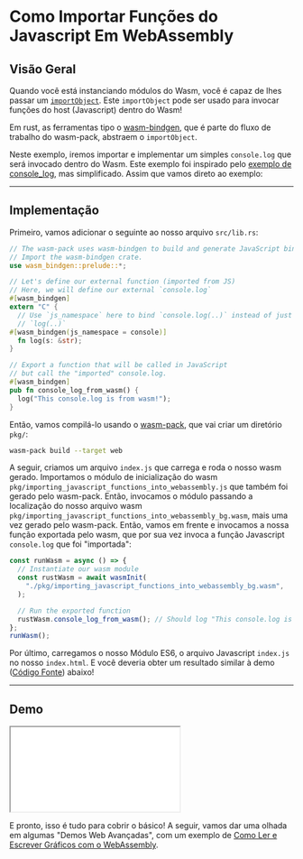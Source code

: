 # Como Importar Funções do Javascript Em WebAssembly

## Visão Geral

Quando você está instanciando módulos do Wasm, você é capaz de lhes passar um [`importObject`](https://developer.mozilla.org/en-US/docs/Web/JavaScript/Reference/Global_Objects/WebAssembly/instantiateStreaming). Este `importObject` pode ser usado para invocar funções do host (Javascript) dentro do Wasm!

Em rust, as ferramentas tipo o [wasm-bindgen](https://github.com/rustwasm/wasm-bindgen), que é parte do fluxo de trabalho do wasm-pack, abstraem o `importObject`.

Neste exemplo, iremos importar e implementar um simples `console.log` que será invocado dentro do Wasm. Este exemplo foi inspirado pelo [exemplo de console_log](https://github.com/rustwasm/wasm-bindgen/blob/master/examples/console_log/src/lib.rs), mas simplificado. Assim que vamos direto ao exemplo:

---

## Implementação

Primeiro, vamos adicionar o seguinte ao nosso arquivo `src/lib.rs`:

```rust
// The wasm-pack uses wasm-bindgen to build and generate JavaScript binding file.
// Import the wasm-bindgen crate.
use wasm_bindgen::prelude::*;

// Let's define our external function (imported from JS)
// Here, we will define our external `console.log`
#[wasm_bindgen]
extern "C" {
  // Use `js_namespace` here to bind `console.log(..)` instead of just
  // `log(..)`
#[wasm_bindgen(js_namespace = console)]
  fn log(s: &str);
}

// Export a function that will be called in JavaScript
// but call the "imported" console.log.
#[wasm_bindgen]
pub fn console_log_from_wasm() {
  log("This console.log is from wasm!");
}
```

Então, vamos compilá-lo usando o [wasm-pack](https://github.com/rustwasm/wasm-pack), que vai criar um diretório `pkg/`:

```bash
wasm-pack build --target web
```

A seguir, criamos um arquivo `index.js` que carrega e roda o nosso wasm gerado. Importamos o módulo de inicialização do wasm `pkg/importing_javascript_functions_into_webassembly.js` que também foi gerado pelo wasm-pack. Então, invocamos o módulo passando a localização do nosso arquivo wasm `pkg/importing_javascript_functions_into_webassembly_bg.wasm`, mais uma vez gerado pelo wasm-pack. Então, vamos em frente e invocamos a nossa função exportada pelo wasm, que por sua vez invoca a função Javascript `console.log` que foi "importada":

```javascript
const runWasm = async () => {
  // Instantiate our wasm module
  const rustWasm = await wasmInit(
    "./pkg/importing_javascript_functions_into_webassembly_bg.wasm",
  );

  // Run the exported function
  rustWasm.console_log_from_wasm(); // Should log "This console.log is from wasm!"
};
runWasm();
```

Por último, carregamos o nosso Módulo ES6, o arquivo Javascript `index.js` no nosso `index.html`. E você deveria obter um resultado similar à demo ([Código Fonte](/source-redirect?path=examples/importing-javascript-functions-into-webassembly/demo/rust)) abaixo!

---

## Demo

<iframe title="Rust Demo" src="/demo-redirect?example-name=importing-javascript-functions-into-webassembly"></iframe>

E pronto, isso é tudo para cobrir o básico! A seguir, vamos dar uma olhada em algumas "Demos Web Avançadas", com um exemplo de [Como Ler e Escrever Gráficos com o WebAssembly](/example-redirect?exampleName=reading-and-writing-graphics).
